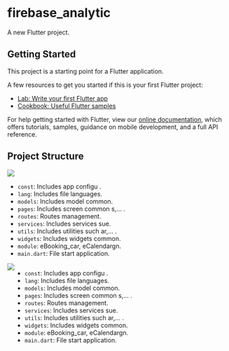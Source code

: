 # firebase_analytic

A new Flutter project.

## Getting Started

This project is a starting point for a Flutter application.

A few resources to get you started if this is your first Flutter project:

- [Lab: Write your first Flutter app](https://flutter.dev/docs/get-started/codelab)
- [Cookbook: Useful Flutter samples](https://flutter.dev/docs/cookbook)

For help getting started with Flutter, view our
[online documentation](https://flutter.dev/docs), which offers tutorials,
samples, guidance on mobile development, and a full API reference.

## Project Structure
<img src="https://firebasestorage.googleapis.com/v0/b/demofirebase-5d7b7.appspot.com/o/78.png?alt=media&token=9fe34e5e-2a94-4acc-b751-9f67185b16f3"/>

- ```const```: Includes app configu .<br>
- ```lang```: Includes file languages.<br>
- ```models```: Includes model common.<br>
- ```pages```: Includes screen common s,... .<br>
- ```routes```: Routes management.<br>
- ```services```: Includes services sue.<br>
- ```utils```: Includes utilities such ar,... .<br>
- ```widgets```: Includes widgets common.<br>
- ```module```: eBooking_car, eCalendargn.<br>
- ```main.dart```: File start application.<br>
<div style="display: flex; flex-direction: row;">
 <img class="img" src="https://github-readme-stats.vercel.app/api?username=hussaino03&show_icons=true&theme=radical" />
 
<ul>
<li><code>const</code>: Includes app configu .<br></li>
<li><code>lang</code>: Includes file languages.<br></li>
<li><code>models</code>: Includes model common.<br></li>
<li><code>pages</code>: Includes screen common s,... .<br></li>
<li><code>routes</code>: Routes management.<br></li>
<li><code>services</code>: Includes services sue.<br></li>
<li><code>utils</code>: Includes utilities such ar,... .<br></li>
<li><code>widgets</code>: Includes widgets common.<br></li>
<li><code>module</code>: eBooking_car, eCalendargn.<br></li>
<li><code>main.dart</code>: File start application.<br></li>
</ul>
</div>
